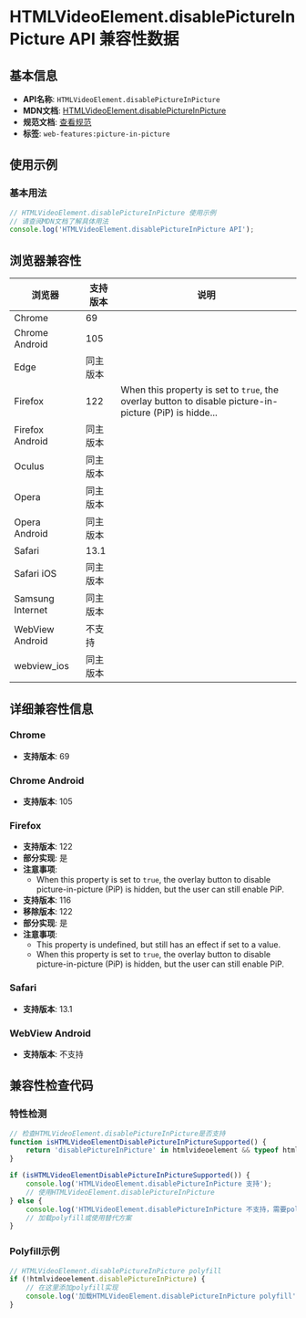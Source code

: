 # HTMLVideoElement.disablePictureInPicture API 兼容性数据

## 基本信息

- **API名称**: `HTMLVideoElement.disablePictureInPicture`
- **MDN文档**: [HTMLVideoElement.disablePictureInPicture](https://developer.mozilla.org/docs/Web/API/HTMLVideoElement/disablePictureInPicture)
- **规范文档**: [查看规范](https://w3c.github.io/picture-in-picture/#dom-htmlvideoelement-disablepictureinpicture)
- **标签**: `web-features:picture-in-picture`

## 使用示例

### 基本用法

```javascript
// HTMLVideoElement.disablePictureInPicture 使用示例
// 请查阅MDN文档了解具体用法
console.log('HTMLVideoElement.disablePictureInPicture API');
```

## 浏览器兼容性

| 浏览器 | 支持版本 | 说明 |
|--------|----------|------|
| Chrome | 69 |  |
| Chrome Android | 105 |  |
| Edge | 同主版本 |  |
| Firefox | 122 | When this property is set to `true`, the overlay button to disable picture-in-picture (PiP) is hidde... |
| Firefox Android | 同主版本 |  |
| Oculus | 同主版本 |  |
| Opera | 同主版本 |  |
| Opera Android | 同主版本 |  |
| Safari | 13.1 |  |
| Safari iOS | 同主版本 |  |
| Samsung Internet | 同主版本 |  |
| WebView Android | 不支持 |  |
| webview_ios | 同主版本 |  |

## 详细兼容性信息

### Chrome

- **支持版本**: 69

### Chrome Android

- **支持版本**: 105

### Firefox

- **支持版本**: 122
- **部分实现**: 是
- **注意事项**:
  - When this property is set to `true`, the overlay button to disable picture-in-picture (PiP) is hidden, but the user can still enable PiP.
- **支持版本**: 116
- **移除版本**: 122
- **部分实现**: 是
- **注意事项**:
  - This property is undefined, but still has an effect if set to a value.
  - When this property is set to `true`, the overlay button to disable picture-in-picture (PiP) is hidden, but the user can still enable PiP.

### Safari

- **支持版本**: 13.1

### WebView Android

- **支持版本**: 不支持

## 兼容性检查代码

### 特性检测

```javascript
// 检查HTMLVideoElement.disablePictureInPicture是否支持
function isHTMLVideoElementDisablePictureInPictureSupported() {
    return 'disablePictureInPicture' in htmlvideoelement && typeof htmlvideoelement.disablePictureInPicture === 'function';
}

if (isHTMLVideoElementDisablePictureInPictureSupported()) {
    console.log('HTMLVideoElement.disablePictureInPicture 支持');
    // 使用HTMLVideoElement.disablePictureInPicture
} else {
    console.log('HTMLVideoElement.disablePictureInPicture 不支持，需要polyfill');
    // 加载polyfill或使用替代方案
}
```

### Polyfill示例

```javascript
// HTMLVideoElement.disablePictureInPicture polyfill
if (!htmlvideoelement.disablePictureInPicture) {
    // 在这里添加polyfill实现
    console.log('加载HTMLVideoElement.disablePictureInPicture polyfill');
}
```

